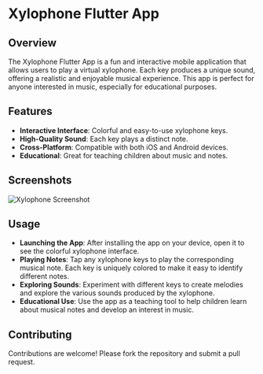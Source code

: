 # Xylophone Flutter App

## Overview
The Xylophone Flutter App is a fun and interactive mobile application that allows users to play a virtual xylophone. Each key produces a unique sound, offering a realistic and enjoyable musical experience. This app is perfect for anyone interested in music, especially for educational purposes.

## Features
- **Interactive Interface**: Colorful and easy-to-use xylophone keys.
- **High-Quality Sound**: Each key plays a distinct note.
- **Cross-Platform**: Compatible with both iOS and Android devices.
- **Educational**: Great for teaching children about music and notes.

## Screenshots
![Xylophone Screenshot]([screenshots/xylophone.png](https://raw.githubusercontent.com/londonappbrewery/Images/master/xylophone-flutter.png))

## Usage

- **Launching the App**: After installing the app on your device, open it to see the colorful xylophone interface.
- **Playing Notes**: Tap any xylophone keys to play the corresponding musical note. Each key is uniquely colored to make it easy to identify different notes.
- **Exploring Sounds**: Experiment with different keys to create melodies and explore the various sounds produced by the xylophone.
- **Educational Use**: Use the app as a teaching tool to help children learn about musical notes and develop an interest in music.

## Contributing

Contributions are welcome! Please fork the repository and submit a pull request.
